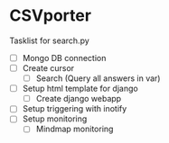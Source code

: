 # CSVporter

Tasklist for search.py

- [ ] Mongo DB connection
- [ ] Create cursor
  - [ ] Search (Query all answers in var)
- [ ] Setup html template for django
  - [ ] Create django webapp
- [ ] Setup triggering with inotify
- [ ] Setup monitoring
  - [ ] Mindmap monitoring
